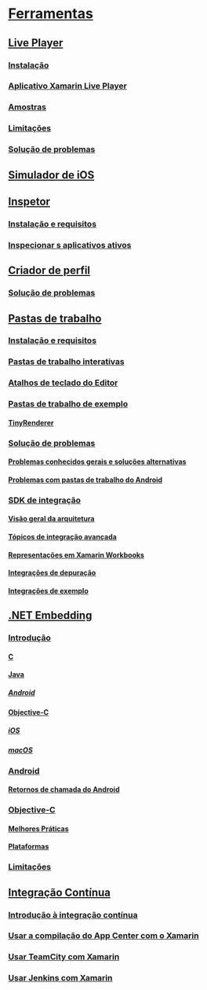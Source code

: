 # [Ferramentas](index.yml)
## [Live Player](live-player/index.md)
### [Instalação](live-player/install.md)
### [Aplicativo Xamarin Live Player](live-player/player.md)
### [Amostras](live-player/samples.md)
### [Limitações](live-player/limitations.md)
### [Solução de problemas](live-player/troubleshooting.md)
## [Simulador de iOS](ios-simulator.md)
## [Inspetor](inspector/index.md)
### [Instalação e requisitos](inspector/install.md)
### [Inspecionar s aplicativos ativos](inspector/inspect.md)
## [Criador de perfil](profiler/index.md)
### [Solução de problemas](profiler/troubleshooting.md)
## [Pastas de trabalho](workbooks/index.md)
### [Instalação e requisitos](workbooks/install.md)
### [Pastas de trabalho interativas](workbooks/workbook.md)
### [Atalhos de teclado do Editor](workbooks/keybindings.md)
### [Pastas de trabalho de exemplo](workbooks/samples/index.md)
#### [TinyRenderer](workbooks/samples/tinyrenderer.md)
### [Solução de problemas](workbooks/troubleshooting/index.md)
#### [Problemas conhecidos gerais e soluções alternativas](workbooks/troubleshooting/general.md)
#### [Problemas com pastas de trabalho do Android](workbooks/troubleshooting/android.md)
### [SDK de integração](workbooks/sdk/index.md)
#### [Visão geral da arquitetura](workbooks/sdk/architecture.md)
#### [Tópicos de integração avançada](workbooks/sdk/integrations.md)
#### [Representações em Xamarin Workbooks](workbooks/sdk/representations.md)
#### [Integrações de depuração](workbooks/sdk/debugging.md)
#### [Integrações de exemplo](workbooks/sdk/samples.md)
## [.NET Embedding](dotnet-embedding/index.md)
### [Introdução](dotnet-embedding/get-started/index.md)
#### [C](dotnet-embedding/get-started/c.md)
#### [Java](dotnet-embedding/get-started/java/index.md)
##### [Android](dotnet-embedding/get-started/java/android.md)
#### [Objective-C](dotnet-embedding/get-started/objective-c/index.md)
##### [iOS](dotnet-embedding/get-started/objective-c/ios.md)
##### [macOS](dotnet-embedding/get-started/objective-c/macos.md)
### [Android](dotnet-embedding/android/index.md)
#### [Retornos de chamada do Android](dotnet-embedding/android/callbacks.md)
### [Objective-C](dotnet-embedding/objective-c/index.md)
#### [Melhores Práticas](dotnet-embedding/objective-c/best-practices.md)
#### [Plataformas](dotnet-embedding/objective-c/platforms.md)
### [Limitações](dotnet-embedding/limitations.md)


## [Integração Contínua](ci/index.md)
### [Introdução à integração contínua](ci/intro-to-ci.md)
### [Usar a compilação do App Center com o Xamarin](/appcenter/build/xamarin/)
### [Usar TeamCity com Xamarin](ci/teamcity.md)
### [Usar Jenkins com Xamarin](ci/jenkins-walkthrough.md)
